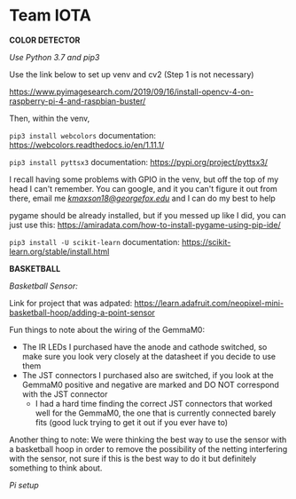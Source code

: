 # Team IOTA

**COLOR DETECTOR**

*Use Python 3.7 and pip3*

Use the link below to set up venv and cv2  (Step 1 is not necessary)

https://www.pyimagesearch.com/2019/09/16/install-opencv-4-on-raspberry-pi-4-and-raspbian-buster/

Then, within the venv, 

`pip3 install webcolors`  documentation: https://webcolors.readthedocs.io/en/1.11.1/

`pip3 install pyttsx3` documentation: https://pypi.org/project/pyttsx3/

I recall having some problems with GPIO in the venv, but off the top of my head I can't remember.  You can google, and it you can't figure it out from there, email me *kmaxson18@georgefox.edu* and I can do my best to help

pygame should be already installed, but if you messed up like I did, you can just use this: https://amiradata.com/how-to-install-pygame-using-pip-ide/ 

`pip3 install -U scikit-learn` documentation: https://scikit-learn.org/stable/install.html


**BASKETBALL**


*Basketball Sensor:*

Link for project that was adpated: https://learn.adafruit.com/neopixel-mini-basketball-hoop/adding-a-point-sensor

Fun things to note about the wiring of the GemmaM0:
- The IR LEDs I purchased have the anode and cathode switched, so make sure you look very closely at the datasheet if you decide to use them
- The JST connectors I purchased also are switched, if you look at the GemmaM0 positive and negative are marked and DO NOT correspond with the JST connector
  - I had a hard time finding the correct JST connectors that worked well for the GemmaM0, the one that is currently connected barely fits (good luck trying to get it out if you ever have to)

Another thing to note: We were thinking the best way to use the sensor with a basketball hoop in order to remove the possibility of the netting interfering with the sensor, not sure if this is the best way to do it but definitely something to think about.


*Pi setup*
